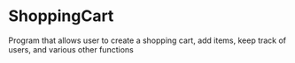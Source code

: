 # ShoppingCart
Program that allows user to create a shopping cart, add items, keep track of users, and various other functions
